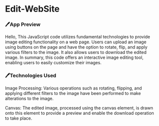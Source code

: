 <h1> Edit-WebSite </h1>



<h3>🖊️App Preview </h3>



<p>Hello,
  This JavaScript code utilizes fundamental technologies to provide image editing functionality on a web page. Users can upload an image using buttons on the page and have the option to rotate,
  flip, and apply various filters to the image.
  It also allows users to download the edited image. In summary, this code offers an interactive image editing tool, enabling users to easily customize their images.
</p>


<h3>🖊️Technologies Used</h3>
<p> Image Processing: Various operations such as rotating, flipping, and applying different filters to the image have been performed to make alterations to the image.

Canvas: The edited image, processed using the canvas element, is drawn onto this element to provide a preview and enable the download operation to take place.  </p>
